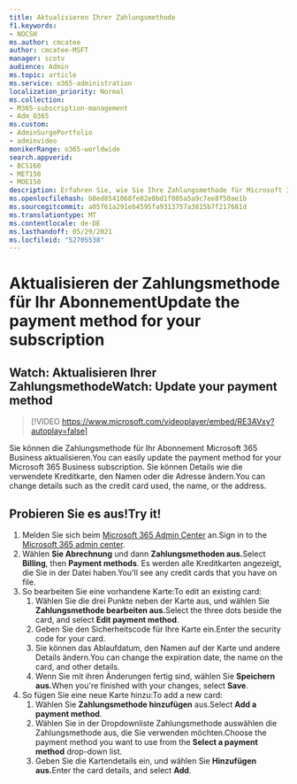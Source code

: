```yaml
---
title: Aktualisieren Ihrer Zahlungsmethode
f1.keywords:
- NOCSH
ms.author: cmcatee
author: cmcatee-MSFT
manager: scotv
audience: Admin
ms.topic: article
ms.service: o365-administration
localization_priority: Normal
ms.collection:
- M365-subscription-management
- Adm_O365
ms.custom:
- AdminSurgePortfolio
- adminvideo
monikerRange: o365-worldwide
search.appverid:
- BCS160
- MET150
- MOE150
description: Erfahren Sie, wie Sie Ihre Zahlungsmethode für Microsoft 365 Business aktualisieren.
ms.openlocfilehash: b0ed8541068fe02e0bd1f005a5a9c7ee8f50ae1b
ms.sourcegitcommit: a05f61a291eb4595fa9313757a3815b7f217681d
ms.translationtype: MT
ms.contentlocale: de-DE
ms.lasthandoff: 05/29/2021
ms.locfileid: "52705538"
---
```

# <a name="update-the-payment-method-for-your-subscription"></a><span data-ttu-id="8218d-103">Aktualisieren der Zahlungsmethode für Ihr Abonnement</span><span class="sxs-lookup"><span data-stu-id="8218d-103">Update the payment method for your subscription</span></span>

## <a name="watch-update-your-payment-method"></a><span data-ttu-id="8218d-104">Watch: Aktualisieren Ihrer Zahlungsmethode</span><span class="sxs-lookup"><span data-stu-id="8218d-104">Watch: Update your payment method</span></span>

> [!VIDEO https://www.microsoft.com/videoplayer/embed/RE3AVxy?autoplay=false]

<span data-ttu-id="8218d-105">Sie können die Zahlungsmethode für Ihr Abonnement Microsoft 365 Business aktualisieren.</span><span class="sxs-lookup"><span data-stu-id="8218d-105">You can easily update the payment method for your Microsoft 365 Business subscription.</span></span> <span data-ttu-id="8218d-106">Sie können Details wie die verwendete Kreditkarte, den Namen oder die Adresse ändern.</span><span class="sxs-lookup"><span data-stu-id="8218d-106">You can change details such as the credit card used, the name, or the address.</span></span>

## <a name="try-it"></a><span data-ttu-id="8218d-107">Probieren Sie es aus!</span><span class="sxs-lookup"><span data-stu-id="8218d-107">Try it!</span></span>

1. <span data-ttu-id="8218d-108">Melden Sie sich beim [Microsoft 365 Admin Center](https://admin.microsoft.com) an.</span><span class="sxs-lookup"><span data-stu-id="8218d-108">Sign in to the [Microsoft 365 admin center](https://admin.microsoft.com).</span></span>
1. <span data-ttu-id="8218d-109">Wählen **Sie Abrechnung** und dann **Zahlungsmethoden aus.**</span><span class="sxs-lookup"><span data-stu-id="8218d-109">Select **Billing**, then **Payment methods**.</span></span> <span data-ttu-id="8218d-110">Es werden alle Kreditkarten angezeigt, die Sie in der Datei haben.</span><span class="sxs-lookup"><span data-stu-id="8218d-110">You'll see any credit cards that you have on file.</span></span>
1. <span data-ttu-id="8218d-111">So bearbeiten Sie eine vorhandene Karte:</span><span class="sxs-lookup"><span data-stu-id="8218d-111">To edit an existing card:</span></span>
    1. <span data-ttu-id="8218d-112">Wählen Sie die drei Punkte neben der Karte aus, und wählen Sie **Zahlungsmethode bearbeiten aus.**</span><span class="sxs-lookup"><span data-stu-id="8218d-112">Select the three dots beside the card, and select **Edit payment method**.</span></span>
    1. <span data-ttu-id="8218d-113">Geben Sie den Sicherheitscode für Ihre Karte ein.</span><span class="sxs-lookup"><span data-stu-id="8218d-113">Enter the security code for your card.</span></span>
    1. <span data-ttu-id="8218d-114">Sie können das Ablaufdatum, den Namen auf der Karte und andere Details ändern.</span><span class="sxs-lookup"><span data-stu-id="8218d-114">You can change the expiration date, the name on the card, and other details.</span></span>
    1. <span data-ttu-id="8218d-115">Wenn Sie mit ihren Änderungen fertig sind, wählen Sie **Speichern aus.**</span><span class="sxs-lookup"><span data-stu-id="8218d-115">When you're finished with your changes, select **Save**.</span></span>
1. <span data-ttu-id="8218d-116">So fügen Sie eine neue Karte hinzu:</span><span class="sxs-lookup"><span data-stu-id="8218d-116">To add a new card:</span></span>
    1. <span data-ttu-id="8218d-117">Wählen Sie **Zahlungsmethode hinzufügen** aus.</span><span class="sxs-lookup"><span data-stu-id="8218d-117">Select **Add a payment method**.</span></span>
    1. <span data-ttu-id="8218d-118">Wählen Sie in der Dropdownliste  Zahlungsmethode auswählen die Zahlungsmethode aus, die Sie verwenden möchten.</span><span class="sxs-lookup"><span data-stu-id="8218d-118">Choose the payment method you want to use from the **Select a payment method** drop-down list.</span></span>
    1. <span data-ttu-id="8218d-119">Geben Sie die Kartendetails ein, und wählen Sie **Hinzufügen aus.**</span><span class="sxs-lookup"><span data-stu-id="8218d-119">Enter the card details, and select **Add**.</span></span>
